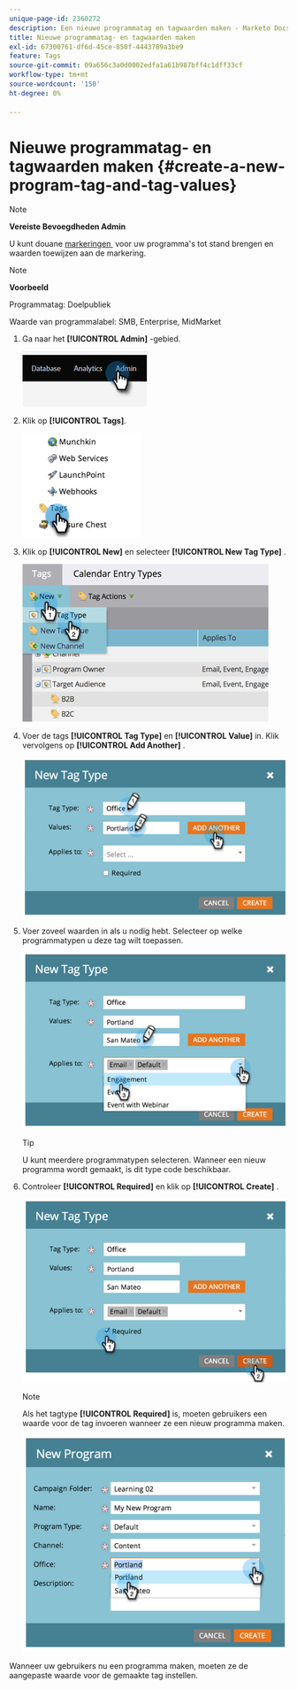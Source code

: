 ```yaml
---
unique-page-id: 2360272
description: Een nieuwe programmatag en tagwaarden maken - Marketo Docs - Productdocumentatie
title: Nieuwe programmatag- en tagwaarden maken
exl-id: 67300761-df6d-45ce-850f-4443789a3be9
feature: Tags
source-git-commit: 09a656c3a0d0002edfa1a61b987bff4c1dff33cf
workflow-type: tm+mt
source-wordcount: '150'
ht-degree: 0%

---
```


# Nieuwe programmatag- en tagwaarden maken {#create-a-new-program-tag-and-tag-values}

>[!NOTE]
>
>**Vereiste Bevoegdheden Admin**

U kunt douane [&#x200B; markeringen &#x200B;](/help/marketo/product-docs/core-marketo-concepts/programs/working-with-programs/understanding-tags.md) voor uw programma&#39;s tot stand brengen en waarden toewijzen aan de markering.

>[!NOTE]
>
>**Voorbeeld**
>
>Programmatag: Doelpubliek
>
>Waarde van programmalabel: SMB, Enterprise, MidMarket

1. Ga naar het **[!UICONTROL Admin]** -gebied.

   ![](assets/create-a-new-program-tag-and-tag-values-1.png)

1. Klik op **[!UICONTROL Tags]**.

   ![](assets/create-a-new-program-tag-and-tag-values-2.png)

1. Klik op **[!UICONTROL New]** en selecteer **[!UICONTROL New Tag Type]** .

   ![](assets/create-a-new-program-tag-and-tag-values-3.png)

1. Voer de tags **[!UICONTROL Tag Type]** en **[!UICONTROL Value]** in. Klik vervolgens op **[!UICONTROL Add Another]** .

   ![](assets/create-a-new-program-tag-and-tag-values-4.png)

1. Voer zoveel waarden in als u nodig hebt. Selecteer op welke programmatypen u deze tag wilt toepassen.

   ![](assets/create-a-new-program-tag-and-tag-values-5.png)

   >[!TIP]
   >
   >U kunt meerdere programmatypen selecteren. Wanneer een nieuw programma wordt gemaakt, is dit type code beschikbaar.

1. Controleer **[!UICONTROL Required]** en klik op **[!UICONTROL Create]** .

   ![](assets/create-a-new-program-tag-and-tag-values-6.png)

   >[!NOTE]
   >
   >Als het tagtype **[!UICONTROL Required]** is, moeten gebruikers een waarde voor de tag invoeren wanneer ze een nieuw programma maken.

   ![](assets/create-a-new-program-tag-and-tag-values-7.png)

Wanneer uw gebruikers nu een programma maken, moeten ze de aangepaste waarde voor de gemaakte tag instellen.
